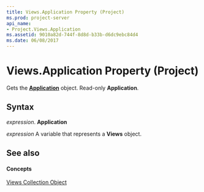```yaml
---
title: Views.Application Property (Project)
ms.prod: project-server
api_name:
- Project.Views.Application
ms.assetid: 9010a82d-744f-8d8d-b33b-d6dc9ebc84d4
ms.date: 06/08/2017
---
```



# Views.Application Property (Project)

Gets the  **[Application](Project.Application.md)** object. Read-only **Application**.


## Syntax

 _expression_. **Application**

 _expression_ A variable that represents a **Views** object.


## See also


#### Concepts


[Views Collection Object](Project.views(object).md)
